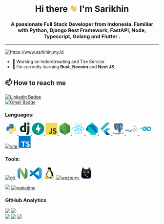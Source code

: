 <h1 align="center"> Hi there <img src="/assets/hi.gif" width="25px" /> I'm Sarikhin </h1>
<h3 align="center">A passionate Full Stack Developer from Indonesia. Familiar with Python, Django Rest Framework, FastAPI, Node, Typescript, Golang and Flutter .</h3>

---

<img align="center" alt="https://www.sarikhin.my.id" width="400px" src="https://i.pinimg.com/originals/e4/26/70/e426702edf874b181aced1e2fa5c6cde.gif" />

- 🔭 Working on Indoretreading and Tire Service
- 🌱 I’m currently learning **Rust**, **Neovim** and **Next JS**

## 📫 How to reach me

[![Linkedin Badge](https://img.shields.io/badge/-Sarikhin-1ca0f1?style=flat-square&logo=Linkedin&logoColor=white&link=https://www.linkedin.com/in/sarikhin)](https://www.linkedin.com/in/sarikhin/)<br/>
[![Gmail Badge](https://img.shields.io/badge/-sarikhinlovestory@gmail.com-c14438?style=flat-square&logo=Gmail&logoColor=white&link=mailto:sarikhinlovestory@gmail.com)](mailto:sarikhinlovestory@gmail.com)<br/>

<h3 align="left">Languages:</h3>
<p align="left">  
  
  <a href="https://www.python.org/" target="_blank" rel="noreferrer"> <img src="https://raw.githubusercontent.com/devicons/devicon/master/icons/python/python-original.svg" alt="python" width="40" height="40"/> </a> 
  <a href="https://www.djangoproject.com/" target="_blank" rel="noreferrer"> <img src="https://raw.githubusercontent.com/devicons/devicon/master/icons/django/django-plain.svg" alt="django" width="40" height="40"/> </a> 
  <a href="https://fastapi.tiangolo.com/" target="_blank" rel="noreferrer"> <img src="https://raw.githubusercontent.com/devicons/devicon/master/icons/fastapi/fastapi-original.svg" alt="fastapi" width="40" height="40"/> </a> 
  <a href="https://developer.mozilla.org/en-US/docs/Web/JavaScript" target="_blank" rel="noreferrer"> <img src="https://raw.githubusercontent.com/devicons/devicon/master/icons/javascript/javascript-original.svg" alt="javascript" width="40" height="40"/> </a> 
  <a href="https://nodejs.org/" target="_blank" rel="noreferrer"> <img src="https://raw.githubusercontent.com/devicons/devicon/master/icons/nodejs/nodejs-original.svg" alt="node" width="40" height="40"/> </a> 
  <a href="https://reactjs.org/" target="_blank" rel="noreferrer"> <img src="https://raw.githubusercontent.com/devicons/devicon/master/icons/react/react-original.svg" alt="react" width="40" height="40"/> </a>
  <a href="https://dart.dev/" target="_blank" rel="noreferrer"> <img src="https://raw.githubusercontent.com/devicons/devicon/master/icons/dart/dart-original.svg" alt="dart" width="40" height="40"/> </a> 
  <a href="https://flutter.dev/" target="_blank" rel="noreferrer"> <img src="https://raw.githubusercontent.com/devicons/devicon/master/icons/flutter/flutter-original.svg" alt="flutter" width="40" height="40"/> </a>
  <a href="https://www.postgresql.org" target="_blank" rel="noreferrer"> <img src="https://raw.githubusercontent.com/devicons/devicon/master/icons/postgresql/postgresql-original-wordmark.svg" alt="postgresql" width="40" height="40"/>  </a>
<a href="https://www.mysql.com/" target="_blank" rel="noreferrer"> <img src="https://raw.githubusercontent.com/devicons/devicon/master/icons/mysql/mysql-original-wordmark.svg" alt="mysql" width="40" height="40"/> </a>
   <a href="https://go.dev" target="_blank" rel="noreferrer"> <img src="https://raw.githubusercontent.com/devicons/devicon/master/icons/go/go-original-wordmark.svg" alt="go" width="40" height="40"/> </a>
  <a href="https://vite.dev/" target="_blank" rel="noreferrer"> <img src="https://vitejs.dev/logo-with-shadow.png" alt="vite" width="40" height="40"/> </a>
  <a href="https://www.typescriptlang.org/" target="_blank" rel="noreferrer"> <img src="https://raw.githubusercontent.com/devicons/devicon/master/icons/typescript/typescript-original.svg" alt="ts" width="40" height="40"/> </a>
 
</p>
<h3 align="left">Tools:</h3>
<p align="left">
  <a href="https://git-scm.com/" target="_blank" rel="noreferrer"> <img src="https://www.vectorlogo.zone/logos/git-scm/git-scm-icon.svg" alt="git" width="40" height="40"/> </a> 
   <a href="https://neovim.io/" target="_blank" rel="noreferrer"> <img src="https://github.com/devicons/devicon/blob/master/icons/neovim/neovim-original.svg" alt="nvim" width="40" height="40"/> </a>
   <a href="https://code.visualstudio.com/" target="_blank" rel="noreferrer"> <img src="https://github.com/devicons/devicon/blob/master/icons/vscode/vscode-original.svg" alt="vscode" width="40" height="40"/> </a>
 <a href="https://www.linux.org/" target="_blank" rel="noreferrer"> <img src="https://github.com/devicons/devicon/blob/master/icons/linux/linux-original.svg" alt="linux" width="40" height="40"/> </a>
  <a href="https://wezfurlong.org/wezterm/index.html" target="_blank" rel="noreferrer"> <img src="https://github.com/mikker/wezterm-icon/blob/main/wezterm.png" alt="wezterm" width="40" height="40"/> </a>
   <a href="https://sw.kovidgoyal.net/kitty" target="_blank" rel="noreferrer"> <img src="https://github.com/DinkDonk/kitty-icon/blob/main/kitty-dark.png" alt="wezterm" width="40" height="40"/> </a>
</p>

![](https://komarev.com/ghpvc/?username=IKHINtech&color=blueviolet)
[![wakatime](https://wakatime.com/badge/user/8df56f25-9379-4cf6-81cb-7963afe73164.svg)](https://wakatime.com/@8df56f25-9379-4cf6-81cb-7963afe73164)

### GitHub Analytics
<div>
  <div>
    <img width="390em" src="https://github-readme-stats-eight-theta.vercel.app/api/top-langs/?username=IKHINtech&layout=donut&langs_count=8&theme=tokyonight&include_all_commits=true&count_private=true"/>
    <img src="https://codeium.com/profile/ikhintech/card.png" width="390em" />
  </div>
  <div>
    <img  width="390em" src="https://github-readme-streak-stats.herokuapp.com/?user=IKHINtech&count_private=true&theme=tokyonight" />
    <img width="390em" src="https://github-readme-stats-eight-theta.vercel.app/api?username=IKHINtech&show_icons=true&theme=tokyonight&include_all_commits=true&count_private=true"/>
    <img  width="390em" src="https://github-readme-stats.vercel.app/api/wakatime?username=IKHINtech&theme=tokyonight&layout=compact&langs_count=10&range=all_time" /> 
  </div>
</div>




